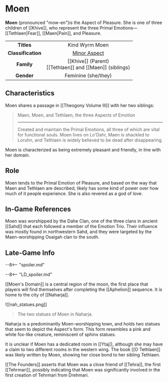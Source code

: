 # Moen

**Moen** (pronounced "mow-en")is the Aspect of Pleasure. She is one of three children of [[Khive]], who represent the three Primal Emotions—[[Tethlaen|Fear]], [[Maen|Pain]], and Pleasure.

|  |  |
|:----------:|:----------------------:|
| **Titles** | Kind Wyrm Moen |
| **Classification** | [Minor Aspect](/Lore/Higher_Beings/Aspects/Minor_Aspects/) |
| **Family** | [[Khive]] (Parent) <br> [[Tethlaen]] and [[Maen]] (siblings) |
| **Gender** | Feminine (she/they) |

## Characteristics

Moen shares a passage in [[Theogony Volume III]] with her two siblings:

> Maen, Moen, and Tethlaen, the three Aspects of Emotion
> ***
> Created and maintain the Primal Emotions, all three of which are vital for functional souls. Moen lives on Lo'Dahr, Maen is shackled to Loruhn, and Tethlaen is widely believed to be dead after disappearing.

Moen is characterized as being extremely pleasant and friendly, in line with her domain.

## Role

Moen tends to the Primal Emotion of Pleasure, and based on the way that Maen and Tethlaen are described, likely has some kind of power over how much of it people experience. She is also revered as a god of love.

## In-Game References

Moen was worshipped by the Dahe Clan, one of the three clans in ancient [[Sahd]] that each followed a member of the Emotion Trio. Their influence was mostly found in northwestern Sahd, and they were targeted by the Maen-worshipping Osaigah clan to the south.

## Late-Game Info

--8<-- "spoiler.md"

--8<-- "LD_spoiler.md"

[[Moen's Domain]] is a central region of the moon, the first place that players will find themselves after completing the [[Aphelion]] sequence. It is home to the city of [[Naharja]].

![[nah_statues.png]]
> The two statues of Moen in Naharja.

Naharja is a predominantly Moen-worshipping town, and holds two statues that seem to depict the Aspect's form. This form resembles a pink and white fox-like creature, reminiscent of sphinx statues.

It is unclear if Moen has a dedicated room in [[Ytaj]], although she may have a claim to two different rooms in the western wing. The book [[O Tethlaen]] was likely written by Moen, showing her close bond to her sibling Tethlaen.

[[The Founders]] asserts that Moen was a close friend of [[Tehra]], the first [[Tehrmari]], possibly indicating that Moen was significantly involved in the first creation of Tehrmari from Drehmari.

